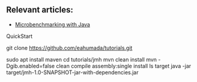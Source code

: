 ## Relevant articles:

- [Microbenchmarking with Java](http://www.baeldung.com/java-microbenchmark-harness)

QuickStart

git clone https://github.com/eahumada/tutorials.git

sudo apt install maven
cd tutorials/jmh
mvn clean install 
	mvn -Dgib.enabled=false clean compile assembly:single install
ls target
java -jar target/jmh-1.0-SNAPSHOT-jar-with-dependencies.jar 

